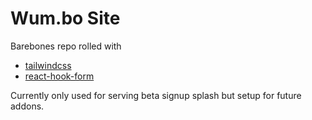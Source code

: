 # Wum.bo Site

Barebones repo rolled with
- [tailwindcss](https://tailwindcss.com/)
- [react-hook-form](https://react-hook-form.com/)

Currently only used for serving beta signup splash
but setup for future addons.
